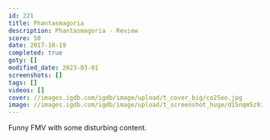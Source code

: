 ```yaml
---
id: 221
title: Phantasmagoria
description: Phantasmagoria - Review
score: 50
date: 2017-10-19
completed: true
goty: []
modified_date: 2023-03-01
screenshots: []
tags: []
videos: []
cover: //images.igdb.com/igdb/image/upload/t_cover_big/co25eo.jpg
image: //images.igdb.com/igdb/image/upload/t_screenshot_huge/d15nqm5z9zssscr0tgsz.jpg
---
```

Funny FMV with some disturbing content.